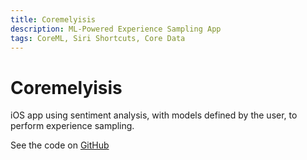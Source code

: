 ```yaml
---
title: Coremelyisis
description: ML-Powered Experience Sampling App
tags: CoreML, Siri Shortcuts, Core Data 
---
```

# Coremelyisis

iOS app using sentiment analysis, with models defined by the user, to perform experience sampling.

See the code on [GitHub](https://github.com/Galdineris/Coremelysis)
